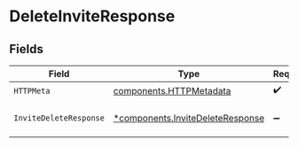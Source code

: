 # DeleteInviteResponse


## Fields

| Field                                                                               | Type                                                                                | Required                                                                            | Description                                                                         |
| ----------------------------------------------------------------------------------- | ----------------------------------------------------------------------------------- | ----------------------------------------------------------------------------------- | ----------------------------------------------------------------------------------- |
| `HTTPMeta`                                                                          | [components.HTTPMetadata](../../models/components/httpmetadata.md)                  | :heavy_check_mark:                                                                  | N/A                                                                                 |
| `InviteDeleteResponse`                                                              | [*components.InviteDeleteResponse](../../models/components/invitedeleteresponse.md) | :heavy_minus_sign:                                                                  | Invite deleted successfully.                                                        |